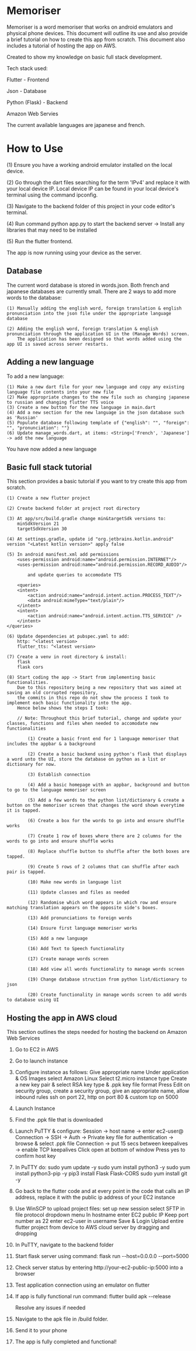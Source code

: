 # Memoriser

Memoriser is a word memoriser that works on android emulators and physical phone devices. This document will outline its use and also provide a brief tutorial on
how to create this app from scratch. This document also includes a tutorial of hosting the app on AWS.

Created to show my knowledge on basic full stack development.

Tech stack used:

Flutter - Frontend

Json - Database

Python (Flask) - Backend

Amazon Web Servies

The current available languages are japanese and french.

# How to Use

(1) Ensure you have a working android emulator installed on the local device.

(2) Go through the dart files searching for the term 'IPv4' and replace it with your local device IP.
    Local device IP can be found in your local device's terminal using the command ipconfig.

(3) Navigate to the backend folder of this project in your code editor's terminal.

(4) Run command python app.py to start the backend server -> Install any libraries that may need to be installed

(5) Run the flutter frontend.

The app is now running using your device as the server.

## Database 

The current word database is stored in words.json. Both french and japanese databases are currently small.
There are 2 ways to add more words to the database:

    (1) Manually adding the english word, foreign translation & english pronunciation into the json file under the appropriate language database

    (2) Adding the english word, foreign translation & english pronunciation through the application UI in the (Manage Words) screen.
        The application has been designed so that words added using the app UI is saved across server restarts.



## Adding a new language

To add a new language:

    (1) Make a new dart file for your new language and copy any existing language file contents into your new file
    (2) Make appropriate changes to the new file such as changing japanese to russian and changing flutter TTS voice
    (3) Create a new button for the new language in main.dart
    (4) Add a new section for the new language in the json database such as 'Russian'
    (5) Populate database following template of {"english": "", "foreign": "", "pronunciation": ""}
    (6) Update manage_words.dart, at items: <String>['French', 'Japanese'] -> add the new language

You have now added a new language

## Basic full stack tutorial ##
This section provides a basic tutorial if you want to try create this app from scratch.

    (1) Create a new flutter project

    (2) Create backend folder at project root directory

    (3) At app/src/build.gradle change min&targetSdk versions to: 
        minSdkVersion 21
        targetSdkVersion 30

    (4) At settings.gradle, update id "org.jetbrains.kotlin.android" version "<Latest kotlin version>" apply false 

    (5) In android manifest.xml add permissions
        <uses-permission android:name="android.permission.INTERNET"/>
        <uses-permission android:name="android.permission.RECORD_AUDIO"/> 

            and update queries to accomodate TTS

        <queries>
        <intent>
            <action android:name="android.intent.action.PROCESS_TEXT"/>
            <data android:mimeType="text/plain"/>
        </intent>
        <intent>
            <action android:name="android.intent.action.TTS_SERVICE" />
        </intent>
    </queries> 

    (6) Update dependencies at pubspec.yaml to add:
        http: ^<latest version>
        flutter_tts: ^<latest version>

    (7) Create a venv in root directory & install:
        flask
        flask cors

    (8) Start coding the app -> Start from implementing basic functionalities.
        Due to this repository being a new repository that was aimed at saving an old corrupted repository,
        the commits in this repo do not show the process I took to implement each basic functionality into the app.
        Hence below shows the steps I took:

        // Note: Throughout this brief tutorial, change and update your classes, functions and files when needed to accomodate new functionalities

            (1) Create a basic front end for 1 language memoriser that includes the appbar & a background

            (2) Create a basic backend using python's flask that displays a word unto the UI, store the database on python as a list or dictionary for now.

            (3) Establish connection

            (4) Add a basic homepage with an appbar, background and button to go to the language memoriser screen

            (5) Add a few words to the python list/dictionary & create a button on the memoriser screen that changes the word shown everytime it is tapped.

            (6) Create a box for the words to go into and ensure shuffle works

            (7) Create 1 row of boxes where there are 2 columns for the words to go into and ensure shuffle works

            (8) Replace shuffle button to shuffle after the both boxes are tapped.

            (9) Create 5 rows of 2 columns that can shuffle after each pair is tapped.

            (10) Make new words in language list

            (11) Update classes and files as needed

            (12) Randomise which word appears in which row and ensure matching translation appears on the opposite side's boxes.

            (13) Add pronunciations to foreign words

            (14) Ensure first language memoriser works

            (15) Add a new language

            (16) Add Text to Speech functionality

            (17) Create manage words screen

            (18) Add view all words functionality to manage words screen

            (19) Change database struction from python list/dictionary to json

            (20) Create functionality in manage words screen to add words to database using UI

## Hosting the app in AWS cloud ##
This section outlines the steps needed for hosting the backend on Amazon Web Services

1) Go to EC2 in AWS

2) Go to launch instance

3) Configure instance as follows:
    Give appropriate name
    Under application & OS Images select Amazon Linux
    Select t2.micro instance type
    Create a new key pair & select RSA key type & .ppk key file format
    Press Edit on security group, create a security group, give an appropriate name, allow inbound rules ssh on port 22, http on port 80 & custom tcp on 5000

4) Launch Instance

5) Find the .ppk file that is downloaded

6) Launch PuTTY & configure:
    Session -> host name -> enter ec2-user@<EC2PublicIPAddress>
    Connection -> SSH -> Auth -> Private key file for authentication -> browse & select .ppk file
    Connection -> put 15 secs between keepalives -> enable TCP keepalives
    Click open at bottom of window
    Press yes to confirm host key

7) In PuTTY do:
    sudo yum update -y
    sudo yum install python3 -y
    sudo yum install python3-pip -y
    pip3 install Flask Flask-CORS
    sudo yum install git -y

8) Go back to the flutter code and at every point in the code that calls an IP address, replace it with the public ip address of your EC2 instance

9) Use WinSCP to upload project files:
    set up new session
    select SFTP in file protocol dropdown menu
    In hostname enter EC2 public IP
    Keep port number as 22
    enter ec2-user in username
    Save & Login
    Upload entire flutter project from device to AWS cloud server by dragging and dropping

10) In PuTTY, navigate to the backend folder

11) Start flask server using command:
    flask run --host=0.0.0.0 --port=5000

12) Check server status by entering http://your-ec2-public-ip:5000 into a browser

13) Test application connection using an emulator on flutter 

14) If app is fully functional run command:
    flutter build apk --release

    Resolve any issues if needed

15) Navigate to the apk file in /build folder.

16) Send it to your phone

17) The app is fully completed and functional!
